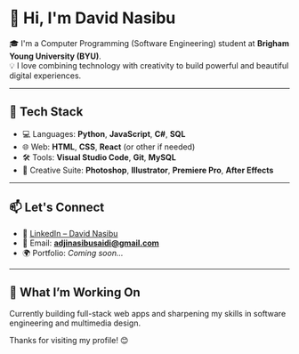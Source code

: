 # 👋 Hi, I'm David Nasibu

🎓 I'm a Computer Programming (Software Engineering) student at **Brigham Young University (BYU)**.  
💡 I love combining technology with creativity to build powerful and beautiful digital experiences.

---

## 🔧 Tech Stack

- 💻 Languages: **Python**, **JavaScript**, **C#**, **SQL**
- 🌐 Web: **HTML**, **CSS**, **React** (or other if needed)
- 🛠 Tools: **Visual Studio Code**, **Git**, **MySQL**
- 🎨 Creative Suite: **Photoshop**, **Illustrator**, **Premiere Pro**, **After Effects**

---

## 📫 Let's Connect

- 🔗 [LinkedIn – David Nasibu](https://www.linkedin.com/in/davidnasibu/)
- 📧 Email: **adjinasibusaidi@gmail.com**
- 🌍 Portfolio: *Coming soon...*

---

## 🚀 What I’m Working On

Currently building full-stack web apps and sharpening my skills in software engineering and multimedia design.

Thanks for visiting my profile! 😊
